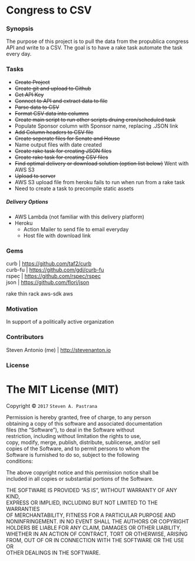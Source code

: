 <html><head><meta charset="utf-8"><title></title><style></style></head><body id="preview">
<h1><a id="Congress_to_CSV_0"></a>Congress to CSV</h1>
<h3><a id="Synopsis_3"></a>Synopsis</h3>
<p>The purpose of this project is to pull the data from the propublica congress API and write to a CSV. The goal is to have a rake task automate the task every day.</p>
<h3><a id="Tasks_7"></a>Tasks</h3>
<ul>
<li><strike>Create Project</strike></li>
<li><strike>Create git and upload to Github</strike></li>
<li><strike>Get API Key</strike></li>
<li><strike>Connect to API and extract data to file</strike></li>
<li><strike>Parse data to CSV</strike></li>
<li><strike>Format CSV data into columns</strike></li>
<li><strike>Create main script to run other scripts druing cron/scheduled task</strike></li>
<li>Populate Sponsor column with Sponsor name, replacing .JSON link</li>
<li><strike>Add Column headers to CSV file</strike></li>
<li><strike>Create seperate files for Senate and House</strike></li>
<li>Name output files with date created</li>
<li><strike>Create rake task for creating JSON files</strike></li>
<li><strike>Create rake task for creating CSV files</strike></li>
<li><strike>Find optimal delivery or download solution (option list below)</strike> Went with AWS S3</li>
<li><strike>Upload to server</strike></li>
<li>AWS S3 upload file from heroku fails to run when run from a rake task</li>
<li>Need to create a task to precompile static assets</li>
</ul>
<h5><a id="Delivery_Options_23"></a>Delivery Options</h5>
<ul>
<li>AWS Lambda (not familiar with this delivery platform)</li>
<li>Heroku
<ul>
<li>Action Mailer to send file to email everyday</li>
<li>Host file with download link</li>
</ul>
</li>
</ul>
<h3><a id="Gems_32"></a>Gems</h3>
<p>curb |  <a href="https://github.com/taf2/curb">https://github.com/taf2/curb</a><br>
curb-fu | <a href="https://github.com/gdi/curb-fu">https://github.com/gdi/curb-fu</a><br>
rspec | <a href="https://github.com/rspec/rspec">https://github.com/rspec/rspec</a><br>
json | <a href="https://github.com/flori/json">https://github.com/flori/json</a></p>
rake
thin
rack
aws-sdk
aws

<h3><a id="Motivation_39"></a>Motivation</h3>
<p>In support of a politically active organization</p>
<h3><a id="Contributors_44"></a>Contributors</h3>
<p>Steven Antonio (me) | <a href="http://stevenanton.io">http://stevenanton.io</a></p>
<h3><a id="License_49"></a>License</h3>
<h1><a id="The_MIT_License_MIT_51"></a>The MIT License (MIT)</h1>
<p>Copyright © <code>2017</code> <code>Steven A. Pastrana</code></p>
<p>Permission is hereby granted, free of charge, to any person<br>
obtaining a copy of this software and associated documentation<br>
files (the “Software”), to deal in the Software without<br>
restriction, including without limitation the rights to use,<br>
copy, modify, merge, publish, distribute, sublicense, and/or sell<br>
copies of the Software, and to permit persons to whom the<br>
Software is furnished to do so, subject to the following<br>
conditions:</p>
<p>The above copyright notice and this permission notice shall be<br>
included in all copies or substantial portions of the Software.</p>
<p>THE SOFTWARE IS PROVIDED “AS IS”, WITHOUT WARRANTY OF ANY KIND,<br>
EXPRESS OR IMPLIED, INCLUDING BUT NOT LIMITED TO THE WARRANTIES<br>
OF MERCHANTABILITY, FITNESS FOR A PARTICULAR PURPOSE AND<br>
NONINFRINGEMENT. IN NO EVENT SHALL THE AUTHORS OR COPYRIGHT<br>
HOLDERS BE LIABLE FOR ANY CLAIM, DAMAGES OR OTHER LIABILITY,<br>
WHETHER IN AN ACTION OF CONTRACT, TORT OR OTHERWISE, ARISING<br>
FROM, OUT OF OR IN CONNECTION WITH THE SOFTWARE OR THE USE OR<br>
OTHER DEALINGS IN THE SOFTWARE.</p>

</body></html>
